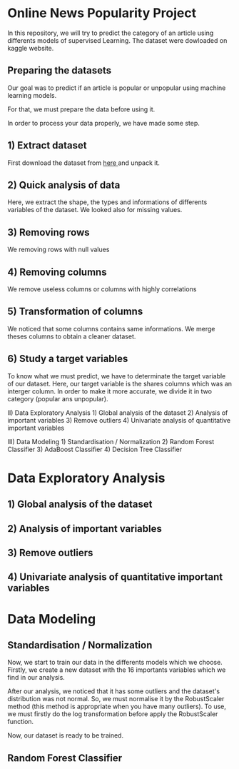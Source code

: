 # Online News Popularity Project
In this repository, we will try to predict the category of an article using differents models of supervised Learning.
The dataset were dowloaded on kaggle website.

## Preparing the datasets
Our goal was to predict if an article is popular or unpopular using machine learning models.

For that, we must prepare the data before using it.

In order to process your data properly, we have made some step.
 ## 1) Extract dataset
 
 First download the dataset from [ here ](https://github.com/ChristopherMUFU/python_project/blob/master/OnlineNewsPopularity.csv) and unpack it.
 
 ## 2) Quick analysis of data
 
 Here, we extract the shape, the types and informations of differents variables of the dataset. We looked also for missing values.
 
 ## 3) Removing rows
 
 We removing rows with null values 
 
 ## 4) Removing columns
 We remove useless columns or columns with highly correlations
 
 ## 5) Transformation of columns
 
 We noticed that some columns contains same informations. We merge theses columns to obtain a cleaner dataset.
 
 ## 6) Study a target variables
 
 To know what we must predict, we have to determinate the target variable of our dataset. Here, our target variable is the shares columns which was an interger column. In order to make it more accurate, we divide it in two category (popular ans unpopular).
 
 II) Data Exploratory Analysis
    1) Global analysis of the dataset
    2) Analysis of important variables
    3) Remove outliers
    4) Univariate analysis of quantitative important variables
    
III) Data Modeling
    1) Standardisation / Normalization
    2) Random Forest Classifier
    3) AdaBoost Classifier
    4) Decision Tree Classifier
# Data Exploratory Analysis

## 1) Global analysis of the dataset

## 2) Analysis of important variables

## 3) Remove outliers

## 4) Univariate analysis of quantitative important variables


# Data Modeling

## Standardisation / Normalization
Now, we start to train our data in the differents models which we choose. Firstly, we create a new dataset with the 16 importants variables which we find in our analysis.

 After our analysis, we noticed that it has some outliers and the dataset's distribution was not normal. So, we must normalise it by the RobustScaler method (this method is appropriate when you have many outliers). To use, we must firstly do the log transformation before apply the RobustScaler function. 
 
 Now, our dataset is ready to be trained.
 
 ## Random Forest Classifier
 
 




